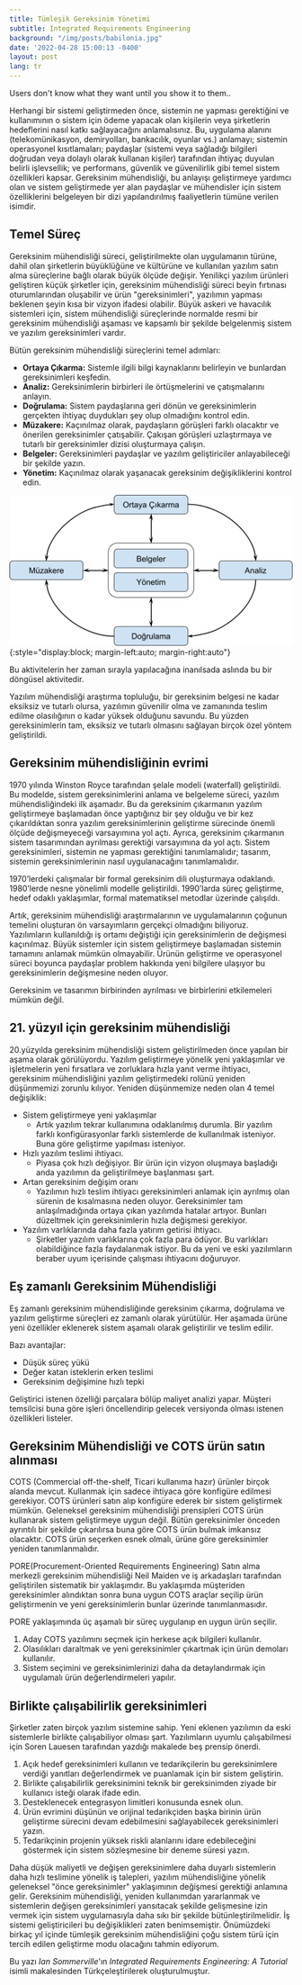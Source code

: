 ```yaml
---
title: Tümleşik Gereksinim Yönetimi
subtitle: Integrated Requirements Engineering
background: "/img/posts/babilonia.jpg"
date: '2022-04-28 15:00:13 -0400'
layout: post
lang: tr
---
```


<span class="caption text-muted">Users don't know what they want until you show it to them..</span>

Herhangi bir sistemi geliştirmeden önce, sistemin ne yapması gerektiğini ve kullanımının o sistem için ödeme yapacak olan kişilerin veya şirketlerin hedeflerini nasıl katkı sağlayacağını anlamalısınız. Bu, uygulama alanını (telekomünikasyon, demiryolları, bankacılık, oyunlar vs.) anlamayı; sistemin operasyonel kısıtlamaları; paydaşlar (sistemi veya sağladığı bilgileri doğrudan veya dolaylı olarak kullanan kişiler) tarafından ihtiyaç duyulan belirli işlevsellik; ve performans, güvenlik ve güvenilirlik gibi temel sistem özellikleri kapsar. Gereksinim mühendisliği, bu anlayışı geliştirmeye yardımcı olan ve sistem geliştirmede yer alan paydaşlar ve mühendisler için sistem özelliklerini belgeleyen bir dizi yapılandırılmış faaliyetlerin tümüne verilen isimdir.

## Temel Süreç

Gereksinim mühendisliği süreci, geliştirilmekte olan uygulamanın türüne, dahil olan şirketlerin büyüklüğüne ve kültürüne ve kullanılan yazılım satın alma süreçlerine bağlı olarak büyük ölçüde değişir. Yenilikçi yazılım ürünleri geliştiren küçük şirketler için, gereksinim mühendisliği süreci beyin fırtınası oturumlarından oluşabilir ve ürün "gereksinimleri", yazılımın yapması beklenen şeyin kısa bir vizyon ifadesi olabilir. Büyük askeri ve havacılık sistemleri için, sistem mühendisliği süreçlerinde normalde resmi bir gereksinim mühendisliği aşaması ve kapsamlı bir şekilde belgelenmiş sistem ve yazılım gereksinimleri vardır.

Bütün gereksinim mühendisliği süreçlerini temel adımları:
* **Ortaya Çıkarma:** Sistemle ilgili bilgi kaynaklarını belirleyin ve bunlardan gereksinimleri keşfedin.
* **Analiz:** Gereksinimlerin birbirleri ile örtüşmelerini ve çatışmalarını anlayın.
* **Doğrulama:** Sistem paydaşlarına geri dönün ve gereksinimlerin gerçekten ihtiyaç duydukları şey olup olmadığını kontrol edin.
* **Müzakere:** Kaçınılmaz olarak, paydaşların görüşleri farklı olacaktır ve önerilen gereksinimler çatışabilir. Çakışan görüşleri uzlaştırmaya ve tutarlı bir gereksinimler dizisi oluşturmaya çalışın.
* **Belgeler:** Gereksinimleri paydaşlar ve yazılım geliştiriciler anlayabileceği bir şekilde yazın. 
* **Yönetim:** Kaçınılmaz olarak yaşanacak gereksinim değişikliklerini kontrol edin.

![Gereksinim Mühendisliği Aktivite Döngüsü](/img/posts/gereksinim-muhendisligi-aktivite-dongusu.png){:style="display:block; margin-left:auto; margin-right:auto"}

Bu aktivitelerin her zaman sırayla yapılacağına inanılsada aslında bu bir döngüsel aktivitedir. 


Yazılım mühendisliği araştırma topluluğu, bir gereksinim belgesi ne kadar eksiksiz ve tutarlı olursa, yazılımın güvenilir olma ve zamanında teslim edilme olasılığının o kadar yüksek olduğunu savundu. Bu yüzden gereksinimlerin tam, eksiksiz ve tutarlı olmasını sağlayan birçok özel yöntem geliştirildi.

## Gereksinim mühendisliğinin evrimi
1970 yılında Winston Royce tarafından şelale modeli (waterfall) geliştirildi. Bu modelde, sistem gereksinimlerini anlama ve belgeleme süreci, yazılım mühendisliğindeki ilk aşamadır. Bu da gereksinim çıkarmanın yazılım geliştirmeye başlamadan önce yaptığınız bir şey olduğu ve bir kez çıkarıldıktan sonra yazılım gereksinimlerinin geliştirme sürecinde önemli ölçüde değişmeyeceği varsayımına yol açtı. Ayrıca, gereksinim çıkarmanın sistem tasarımından ayrılması gerektiği varsayımına da yol açtı. Sistem gereksinimleri, sistemin ne yapması gerektiğini tanımlamalıdır; tasarım, sistemin gereksinimlerinin nasıl uygulanacağını tanımlamalıdır.

1970’lerdeki çalışmalar bir formal gereksinim dili oluşturmaya odaklandı. 1980’lerde nesne yönelimli modelle geliştirildi. 1990’larda süreç geliştirme, hedef odaklı yaklaşımlar, formal matematiksel metodlar üzerinde çalışıldı.

Artık, gereksinim mühendisliği araştırmalarının ve uygulamalarının çoğunun temelini oluşturan ön varsayımların gerçekçi olmadığını biliyoruz. Yazılımların kullanıldığı iş ortamı değiştiği için gereksinimlerin de değişmesi kaçınılmaz. Büyük sistemler için sistem geliştirmeye başlamadan sistemin tamamını anlamak mümkün olmayabilir. Ürünün geliştirme ve operasyonel süreci boyunca paydaşlar problem hakkında yeni bilgilere ulaşıyor bu gereksinimlerin değişmesine neden oluyor. 

Gereksinim ve tasarımın birbirinden ayrılması ve birbirlerini etkilemeleri mümkün değil.

## 21. yüzyıl için gereksinim mühendisliği
20.yüzyılda gereksinim mühendisliği sistem geliştirilmeden önce yapılan bir aşama olarak görülüyordu. Yazılım geliştirmeye yönelik yeni yaklaşımlar ve işletmelerin yeni fırsatlara ve zorluklara hızla yanıt verme ihtiyacı, gereksinim mühendisliğini yazılım geliştirmedeki rolünü yeniden düşünmemizi zorunlu kılıyor. 
Yeniden düşünmemize neden olan 4 temel değişiklik:

* Sistem geliştirmeye yeni yaklaşımlar
  * Artık yazılım tekrar kullanımına odaklanılmış durumla. Bir yazılım farklı konfigürasyonlar farklı sistemlerde de kullanılmak isteniyor. Buna göre geliştirme yapılması isteniyor.
* Hızlı yazılım teslimi ihtiyacı.
  * Piyasa çok hızlı değişiyor. Bir ürün için vizyon oluşmaya başladığı anda yazılımın da geliştirilmeye başlanması şart.
* Artan gereksinim değişim oranı
  * Yazılımın hızlı teslim ihtiyacı gereksinimleri anlamak için ayrılmış olan sürenin de kısalmasına neden oluyor. Gereksinimler tam anlaşılmadığında ortaya çıkan yazılımda hatalar artıyor. Bunları düzeltmek için gereksinimlerin hızla değişmesi gerekiyor. 
* Yazılım varlıklarında daha fazla yatırım getirisi ihtiyacı.
  * Şirketler yazılım varlıklarına çok fazla para ödüyor. Bu varlıkları olabildiğince fazla faydalanmak istiyor. Bu da yeni ve eski yazılımların beraber uyum içerisinde çalışması ihtiyacını doğuruyor. 

## Eş zamanlı Gereksinim Mühendisliği
Eş zamanlı gereksinim mühendisliğinde gereksinim çıkarma, doğrulama ve yazılım geliştirme süreçleri ez zamanlı olarak yürütülür. Her aşamada ürüne yeni özellikler eklenerek sistem aşamalı olarak geliştirilir ve teslim edilir.

Bazı avantajlar:
* Düşük süreç yükü
* Değer katan isteklerin erken teslimi
* Gereksinim değişimine hızlı tepki

Geliştirici istenen özelliği parçalara bölüp maliyet analizi yapar. Müşteri temsilcisi buna göre işleri öncellendirip gelecek versiyonda olması istenen özellikleri listeler. 


## Gereksinim Mühendisliği ve COTS ürün satın alınması
COTS (Commercial off-the-shelf, Ticari kullanıma hazır) ürünler birçok alanda mevcut. Kullanmak için sadece ihtiyaca göre konfigüre edilmesi gerekiyor. COTS ürünleri satın alıp konfigüre ederek bir sistem geliştirmek mümkün. 
Geleneksel gereksinim mühendisliği prensipleri COTS ürün kullanarak sistem geliştirmeye uygun değil. Bütün gereksinimler önceden ayrıntılı bir şekilde çıkarılırsa buna göre COTS ürün bulmak imkansız olacaktır. COTS ürün seçerken esnek olmalı, ürüne göre gereksinimler yeniden tanımlanmalıdır.

PORE(Procurement-Oriented Requirements Engineering) Satın alma merkezli gereksinim mühendisliği Neil Maiden ve iş arkadaşları tarafından geliştirilen sistematik bir yaklaşımdır. Bu yaklaşımda müşteriden gereksinimler alındıktan sonra buna uygun COTS araçlar seçilip ürün geliştirmenin ve yeni gereksinimlerin bunlar üzerinde tanımlanmasıdır. 

PORE yaklaşımında üç aşamalı bir süreç uygulanıp en uygun ürün seçilir. 
1. Aday COTS yazılımını seçmek için herkese açık bilgileri kullanılır.
2. Olasılıkları daraltmak ve yeni gereksinimler çıkartmak için ürün demoları kullanılır.
3. Sistem seçimini ve gereksinimlerinizi daha da detaylandırmak için uygulamalı ürün değerlendirmeleri yapılır.


## Birlikte çalışabilirlik gereksinimleri
Şirketler zaten birçok yazılım sistemine sahip. Yeni eklenen yazılımın da eski sistemlerle birlikte çalışabiliyor olması şart.  Yazılımların uyumlu çalışabilmesi için Soren Lauesen tarafından yazdığı makalede beş prensip önerdi.
1. Açık hedef gereksinimleri kullanın ve tedarikçilerin bu gereksinimlere verdiği yanıtları değerlendirmek ve puanlamak için bir sistem geliştirin.
2. Birlikte çalışabilirlik gereksinimini teknik bir gereksinimden ziyade bir kullanıcı isteği olarak ifade edin.
3. Desteklenecek entegrasyon limitleri konusunda esnek olun.
4. Ürün evrimini düşünün ve orijinal tedarikçiden başka birinin ürün geliştirme sürecini devam edebilmesini sağlayabilecek gereksinimleri yazın.
5. Tedarikçinin projenin yüksek riskli alanlarını idare edebileceğini göstermek için sistem sözleşmesine bir deneme süresi yazın.

Daha düşük maliyetli ve değişen gereksinimlere daha duyarlı sistemlerin daha hızlı teslimine yönelik iş talepleri, yazılım mühendisliğine yönelik geleneksel "önce gereksinimler" yaklaşımının değişmesi gerektiği anlamına gelir. Gereksinim mühendisliği, yeniden kullanımdan yararlanmak ve sistemlerin değişen gereksinimleri yansıtacak şekilde gelişmesine izin vermek için sistem uygulamasıyla daha sıkı bir şekilde bütünleştirilmelidir. İş sistemi geliştiricileri bu değişiklikleri zaten benimsemiştir. Önümüzdeki birkaç yıl içinde tümleşik gereksinim mühendisliğini çoğu sistem türü için tercih edilen geliştirme modu olacağını tahmin ediyorum.

Bu yazı *Ian Sommerville*'ın *Integrated Requirements Engineering: A Tutorial* isimli makalesinden Türkçeleştirilerek oluşturulmuştur.
